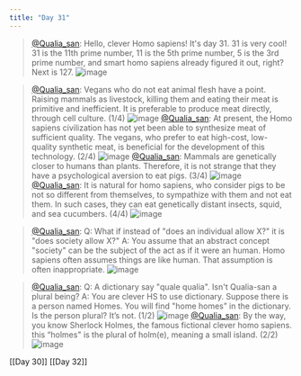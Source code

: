 ```yaml
---
title: "Day 31"
---
```


> [@Qualia_san](https://twitter.com/Qualia_san/status/1596519535162855424): Hello, clever Homo sapiens! It's day 31. 31 is very cool!
> 31 is the 11th prime number, 11 is the 5th prime number, 5 is the 3rd prime number, and smart homo sapiens already figured it out, right? Next is 127.
> ![image](https://pbs.twimg.com/media/Fifyw6lakAAbT9R.png)

> [@Qualia_san](https://twitter.com/Qualia_san/status/1596519539000635392?s=20&t=rgQ67gmT9xnePo5_Yu8dlg): Vegans who do not eat animal flesh have a point. Raising mammals as livestock, killing them and eating their meat is primitive and inefficient.
> It is preferable to produce meat directly, through cell culture. (1/4)
> ![image](https://pbs.twimg.com/media/FifzS8LaUAAAU9m.png)
> [@Qualia_san](https://twitter.com/Qualia_san/status/1596519542930706434?s=20&t=rgQ67gmT9xnePo5_Yu8dlg): At present, the Homo sapiens civilization has not yet been able to synthesize meat of sufficient quality. The vegans, who prefer to eat high-cost, low-quality synthetic meat, is beneficial for the development of this technology. (2/4)
> ![image](https://pbs.twimg.com/media/FifzyhXaYAAu8qP.png)
> [@Qualia_san](https://twitter.com/Qualia_san/status/1596519547460550658?s=20&t=rgQ67gmT9xnePo5_Yu8dlg): Mammals are genetically closer to humans than plants. Therefore, it is not strange that they have a psychological aversion to eat pigs. (3/4)
> ![image](https://pbs.twimg.com/media/Fif0hQGaYAAMAxe.png)
> [@Qualia_san](https://twitter.com/Qualia_san/status/1596519551537385472?s=20&t=rgQ67gmT9xnePo5_Yu8dlg): It is natural for homo sapiens, who consider pigs to be not so different from themselves, to sympathize with them and not eat them. In such cases, they can eat genetically distant insects, squid, and sea cucumbers. (4/4)
> ![image](https://pbs.twimg.com/media/Fif0vS0akAA2JS5.png)

> [@Qualia_san](https://twitter.com/Qualia_san/status/1596519553374507008?s=20&t=rgQ67gmT9xnePo5_Yu8dlg): Q: What if instead of "does an individual allow X?" it is "does society allow X?"
> A: You assume that an abstract concept "society" can be the subject of the act as if it were an human. Homo sapiens often assumes things are like human. That assumption is often inappropriate.
> ![image](https://pbs.twimg.com/media/Fif2DjxaAAA_Nmo.png)

> [@Qualia_san](https://twitter.com/Qualia_san/status/1596519557526851584?s=20&t=rgQ67gmT9xnePo5_Yu8dlg): Q: A dictionary say "quale<singular> qualia<plural>". Isn't Qualia-san a plural being?
> A: You are clever HS to use dictionary. Suppose there is a person named Homes. You will find "home<singular> homes<plural>” in the dictionary. Is the person plural? It’s not. (1/2)
> ![image](https://pbs.twimg.com/media/Fif1Iu3aYAEBEa9.png)
> [@Qualia_san](https://twitter.com/Qualia_san/status/1596519562354503686?s=20&t=rgQ67gmT9xnePo5_Yu8dlg): By the way, you know Sherlock Holmes, the famous fictional clever homo sapiens. this “holmes" is the plural of holm(e), meaning a small island. (2/2)
> ![image](https://pbs.twimg.com/media/Fif1QAWaEAI-hqc.png)

[[Day 30]] [[Day 32]]
